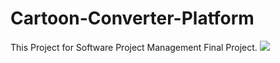 # Cartoon-Converter-Platform
This Project for Software Project Management Final Project.
![](https://github.com/MeditatorE/Face-time-travel-machine/blob/main/Demo/QQ20210918-220741-HD.gif)
